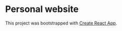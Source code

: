 # Personal website

This project was bootstrapped with [Create React App](https://github.com/facebook/create-react-app).

